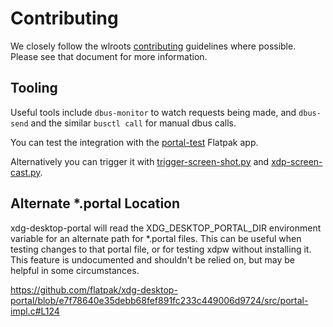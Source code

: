 # Contributing

We closely follow the wlroots [contributing] guidelines where possible. Please
see that document for more information.

## Tooling

Useful tools include `dbus-monitor` to watch requests being made,
and `dbus-send` and the similar `busctl call` for manual dbus calls.

You can test the integration with the [portal-test] Flatpak app.

Alternatively you can trigger it with [trigger-screen-shot.py] and
[xdp-screen-cast.py].

[contributing]: https://github.com/swaywm/wlroots/blob/master/CONTRIBUTING.md
[portal-test]: https://github.com/matthiasclasen/portal-test
[trigger-screen-shot.py]: https://gitlab.gnome.org/snippets/814
[xdp-screen-cast.py]: https://gitlab.gnome.org/snippets/19

## Alternate *.portal Location

xdg-desktop-portal will read the XDG_DESKTOP_PORTAL_DIR environment variable for an
alternate path for *.portal files. This can be useful when testing changes to that
portal file, or for testing xdpw without installing it. This feature is undocumented
and shouldn't be relied on, but may be helpful in some circumstances.

https://github.com/flatpak/xdg-desktop-portal/blob/e7f78640e35debb68fef891fc233c449006d9724/src/portal-impl.c#L124
